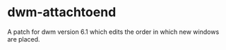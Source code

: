 # dwm-attachtoend
A patch for dwm version 6.1 which edits the order in which new windows are placed.
